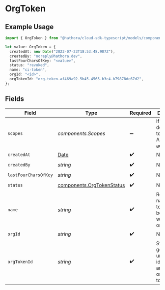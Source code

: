 # OrgToken

## Example Usage

```typescript
import { OrgToken } from "@hathora/cloud-sdk-typescript/models/components";

let value: OrgToken = {
  createdAt: new Date("2023-07-23T18:53:48.907Z"),
  createdBy: "noreply@hathora.dev",
  lastFourCharsOfKey: "<value>",
  status: "revoked",
  name: "ci-token",
  orgId: "<id>",
  orgTokenId: "org-token-af469a92-5b45-4565-b3c4-b79878de67d2",
};
```

## Fields

| Field                                                                                         | Type                                                                                          | Required                                                                                      | Description                                                                                   | Example                                                                                       |
| --------------------------------------------------------------------------------------------- | --------------------------------------------------------------------------------------------- | --------------------------------------------------------------------------------------------- | --------------------------------------------------------------------------------------------- | --------------------------------------------------------------------------------------------- |
| `scopes`                                                                                      | *components.Scopes*                                                                           | :heavy_minus_sign:                                                                            | If not defined, the token has Admin access.                                                   |                                                                                               |
| `createdAt`                                                                                   | [Date](https://developer.mozilla.org/en-US/docs/Web/JavaScript/Reference/Global_Objects/Date) | :heavy_check_mark:                                                                            | N/A                                                                                           |                                                                                               |
| `createdBy`                                                                                   | *string*                                                                                      | :heavy_check_mark:                                                                            | N/A                                                                                           | noreply@hathora.dev                                                                           |
| `lastFourCharsOfKey`                                                                          | *string*                                                                                      | :heavy_check_mark:                                                                            | N/A                                                                                           |                                                                                               |
| `status`                                                                                      | [components.OrgTokenStatus](../../models/components/orgtokenstatus.md)                        | :heavy_check_mark:                                                                            | N/A                                                                                           |                                                                                               |
| `name`                                                                                        | *string*                                                                                      | :heavy_check_mark:                                                                            | Readable name for a token. Must be unique within an organization.                             | ci-token                                                                                      |
| `orgId`                                                                                       | *string*                                                                                      | :heavy_check_mark:                                                                            | N/A                                                                                           |                                                                                               |
| `orgTokenId`                                                                                  | *string*                                                                                      | :heavy_check_mark:                                                                            | System generated unique identifier for an organization token.                                 | org-token-af469a92-5b45-4565-b3c4-b79878de67d2                                                |
